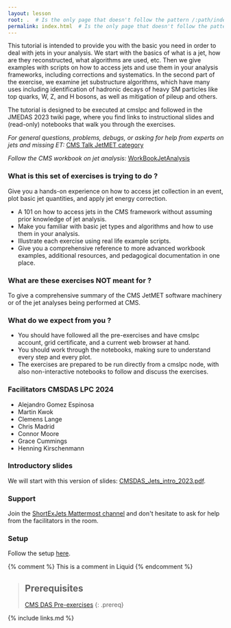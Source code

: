 ```yaml
---
layout: lesson
root: .  # Is the only page that doesn't follow the pattern /:path/index.html
permalink: index.html  # Is the only page that doesn't follow the pattern /:path/index.html
---
```


This tutorial is intended to provide you with the basic you need in order to deal with jets in your analysis. We start with the basics of what is a jet, how are they reconstructed, what algorithms are used, etc. Then we give examples with scripts on how to access jets and use them in your analysis frameworks, including corrections and systematics. In the second part of the exercise, we examine jet substructure algorithms, which have many uses including identification of hadronic decays of heavy SM particles like top quarks, W, Z, and H bosons, as well as mitigation of pileup and others.

The tutorial is designed to be executed at cmslpc and followed in the JMEDAS 2023 twiki page, where you find links to instructional slides and (read-only) notebooks that walk you through the exercises.

_For general questions, problems, debugs, or asking for help from experts on jets and missing ET:_ [CMS Talk JetMET category](https://cms-talk.web.cern.ch/c/pog/jetmet/51)

_Follow the CMS workbook on jet analysis:_  [WorkBookJetAnalysis](https://twiki.cern.ch/twiki/bin/view/CMSPublic/WorkBookJetAnalysis)

### What is this set of exercises is trying to do ?

Give you a hands-on experience on how to access jet collection in an event, plot basic jet quantities, and apply jet energy correction.

 * A 101 on how to access jets in the CMS framework without assuming prior knowledge of jet analysis.
 * Make you familiar with basic jet types and algorithms and how to use them in your analysis.
 * Illustrate each exercise using real life example scripts.
 * Give you a comprehensive reference to more advanced workbook examples, additional resources, and pedagogical documentation in one place.

### What are these exercises NOT meant for ?

To give a comprehensive summary of the CMS JetMET software machinery or of the jet analyses being performed at CMS.

### What do we expect from you ?

 * You should have followed all the pre-exercises and have cmslpc account, grid certificate, and a current web browser at hand.
 * You should work through the notebooks, making sure to understand every step and every plot.
 * The exercises are prepared to be run directly from a cmslpc node, with also non-interactive notebooks to follow and discuss the exercises.

### Facilitators CMSDAS LPC 2024

 * Alejandro Gomez Espinosa	
 * Martin Kwok	
 * Clemens Lange	
 * Chris Madrid	
 * Connor Moore	
 * Grace Cummings	
 * Henning Kirschenmann

### Introductory slides

We will start with this version of slides: [CMSDAS_Jets_intro_2023.pdf]().


### Support

Join the [ShortExJets Mattermost channel](https://mattermost.web.cern.ch/cmsdaslpc2024/channels/shortexjets) and don't hesitate to ask for help from the facilitators in the room.

### Setup

Follow the setup [here](setup.md).

<!-- this is an html comment -->
{% comment %} This is a comment in Liquid {% endcomment %}

> ## Prerequisites
>
> [CMS DAS Pre-exercises](https://fnallpc.github.io/cms-das-pre-exercises/) 
{: .prereq}

{% include links.md %}
